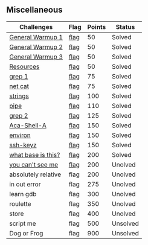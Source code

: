 ## Miscellaneous
|Challenges|Flag|Points|Status|
|-|-|-|-|
|[General Warmup 1](General%20Warmup%201/general-warmup-1.md)|[flag](General%20Warmup%201/flag.md)|50|Solved|
|[General Warmup 2](General%20Warmup%202/general-warmup-2.md)|[flag](General%20Warmup%202/flag.md)|50|Solved|
|[General Warmup 3](General%20Warmup%203/general-warmup-3.md)|[flag](General%20Warmup%203/flag.md)|50|Solved|
|[Resources](Resources/resources.md)|[flag](Resources/flag.md)|50|Solved|
|[grep 1](grep%201/grep-1.md)|[flag](grep%201/flag.md)|75|Solved|
|[net cat](net%20cat/net-cat.md)|[flag](net%20cat/flag.md)|75|Solved|
|[strings](strings/strings.md)|[flag](strings/flag.md)|100|Solved|
|[pipe](pipe/pipe.md)|[flag](pipe/flag.md)|110|Solved|
|[grep 2](grep%202/grep-2.md)|[flag](grep%202/flag.md)|125|Solved|
|[Aca-Shell-A](Aca-Shell-A/aca-shell-a.md)|[flag](Aca-Shell-A/flag.md)|150|Solved|
|[environ](environ/environ.md)|[flag](environ/flag.md)|150|Solved|
|[ssh-keyz](ssh-keyz/ssh-keyz.md)|[flag](ssh-keyz/flag.md)|150|Solved|
|[what base is this?](what%20base%20is%20this/what-base-is-this.md)|[flag](what%20base%20is%20this/flag.md)|200|Solved|
|[you can't see me](you%20can't%20see%20me/you-can't-see-me.md)|[flag](you%20can't%20see%20me/flag.md)|200|Unolved|
|absolutely relative|flag|200|Unolved|
|in out error|flag|275|Unolved|
|learn gdb|flag|300|Unolved|
|roulette|flag|350|Unolved|
|store|flag|400|Unolved|
|script me|flag|500|Unsolved|
|Dog or Frog|flag|900|Unsolved|
